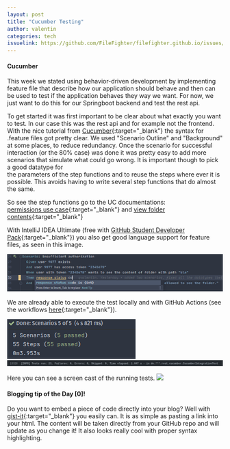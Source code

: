 ```yaml
---
layout: post
title: "Cucumber Testing"
author: valentin
categories: tech
issuelink: https://github.com/FileFighter/filefighter.github.io/issues/21
---
```


#### Cucumber
This week we stated using behavior-driven development by implementing feature file that describe how our application should behave and then can be used to test if the application behaves they way we want.
For now, we just want to do this for our Springboot backend and test the  rest api.

To get started it was first important to be clear about what exactly you want to test. In our case this was the rest api and for example not the frontend. 
With the nice tutorial from [Cucumber](https://cucumber.io/docs/guides/10-minute-tutorial/){:target="_blank"} the syntax for .feature files got pretty clear. We used "Scenario Outline" and "Background" at some places, to reduce redundancy. Once the scenario for successful interaction (or the 80% case) was done it was pretty easy to add more scenarios that simulate what could go wrong. It is important though to pick a good datatype for   
the parameters of the step functions and to reuse the steps where ever it is possible. This avoids having to write several step functions that do almost the same.

So see the step functions go to the UC documentations:  
 [permissions use case](/wiki/usecases/crudPermissions.html){:target="_blank"} and [view folder contents](/wiki/usecases/viewFolderContents.html){:target="_blank"}

With IntelliJ IDEA Ultimate (free with [GitHub Student Developer Pack](https://education.github.com/pack){:target="_blank"}) you also get good language support for feature files, as seen in this image.


<img src="/assets/images/cucumberTests/IDEsupport.png">


We are already able to execute the test locally and with GitHub Actions (see the workflows [here](https://github.com/FileFighter/RestApi/actions){:target="_blank"}).

<img src="/assets/images/cucumberTests/runningTestsLocal.png">
<img src="/assets/images/cucumberTests/runningTestsGHActions.png">

Here you can see a screen cast of the running tests.
<a href="/assets/screencasts/cucumberTests.gif">
    <img src="/assets/screencasts/cucumberTests.gif"/>
</a>

#### Blogging tip of the Day [0]!
Do you want to embed a piece of code directly into your blog? Well with [gist-it](https://gist-it.appspot.com/){:target="_blank"} you easily can. It is as simple as pasting a link into your html. The content will be taken directly from your GitHub repo and will update as you change it! It also looks really cool with proper syntax highlighting.


